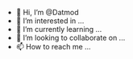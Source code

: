 - 👋 Hi, I’m @Datmod
- 👀 I’m interested in ...
- 🌱 I’m currently learning ...
- 💞️ I’m looking to collaborate on ...
- 📫 How to reach me ...

<!---
Datmod/Datmod is a ✨ special ✨ repository because its `README.md` (this file) appears on your GitHub profile.
You can click the Preview link to take a look at your changes.
--->
